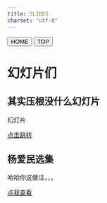 ```yaml
---
title: SLIDES
charset: "utf-8"
---
```


<head>
    <meta charset="UTF-8">
    <meta name="viewport" content="width=device-width, initial-scale=1.0">
    <title>HSING</title>
    <link rel="stylesheet" href="/CSS/index.css">
    <link rel="icon" href="/RES/icon.ico" type="image/x-icon">
</head>

<div class="fixed-bar">
        <button onclick="location.href='/index.html'">HOME</button>
        <button onclick="window.scrollTo(0, 0)">TOP</button>
</div>

# 幻灯片们

## 其实压根没什么幻灯片

幻灯片

[点击跳转](/POST/slide/slidetest/index.html)

## 杨爱民选集

哈哈你这傻瓜，，，

[点我查看](/FILE/杨爱民选集.pdf)